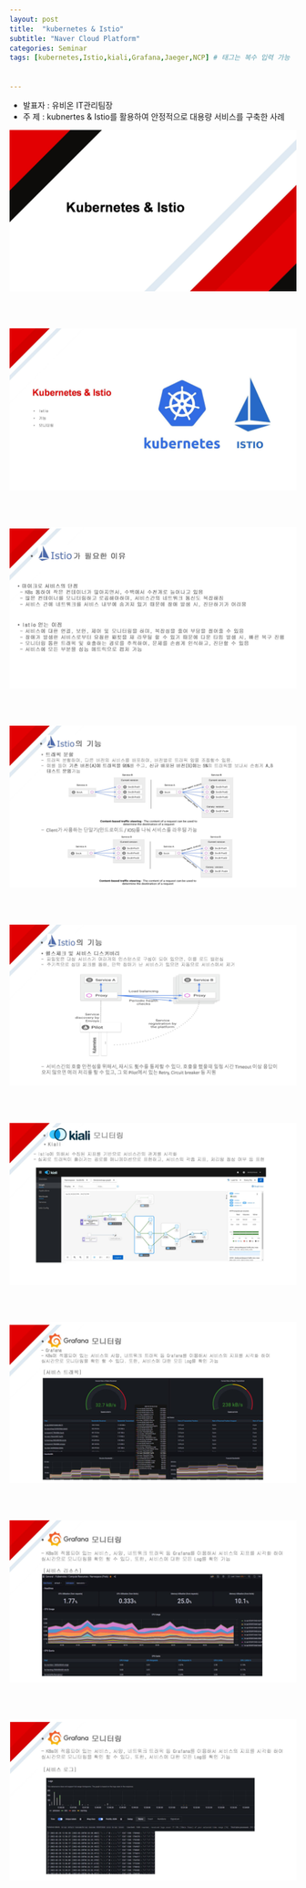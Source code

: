 ```yaml
---
layout: post
title:  "kubernetes & Istio"
subtitle: "Naver Cloud Platform"
categories: Seminar
tags: [kubernetes,Istio,kiali,Grafana,Jaeger,NCP] # 태그는 복수 입력 가능


---
```



- 발표자 : 유비온 IT관리팀장
- 주    제 : kubnertes & Istio를 활용하여 안정적으로 대용량 서비스를 구축한 사례



![k8s-istio_1.JPG](/assets/images/postimg/k8s-istio_1.JPG)

<br><br>

![k8s-istio_2.JPG](/assets/images/postimg/k8s-istio_2.JPG)

<br><br>

![k8s-istio_3.JPG](/assets/images/postimg/k8s-istio_3.JPG)

<br><br>

![k8s-istio_4.JPG](/assets/images/postimg/k8s-istio_4.JPG)

<br><br>

![k8s-istio_5.JPG](/assets/images/postimg/k8s-istio_5.JPG)

<br><br>

![k8s-istio_6.JPG](/assets/images/postimg/k8s-istio_6.JPG)

<br><br>

![k8s-istio_7.JPG](/assets/images/postimg/k8s-istio_7.JPG)

<br><br>

![k8s-istio_8.JPG](/assets/images/postimg/k8s-istio_8.JPG)

<br><br>

![k8s-istio_9.JPG](/assets/images/postimg/k8s-istio_9.JPG)
